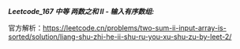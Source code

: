 **_Leetcode_167 中等 两数之和 II - 输入有序数组:_**

官方解析：https://leetcode.cn/problems/two-sum-ii-input-array-is-sorted/solution/liang-shu-zhi-he-ii-shu-ru-you-xu-shu-zu-by-leet-2/

